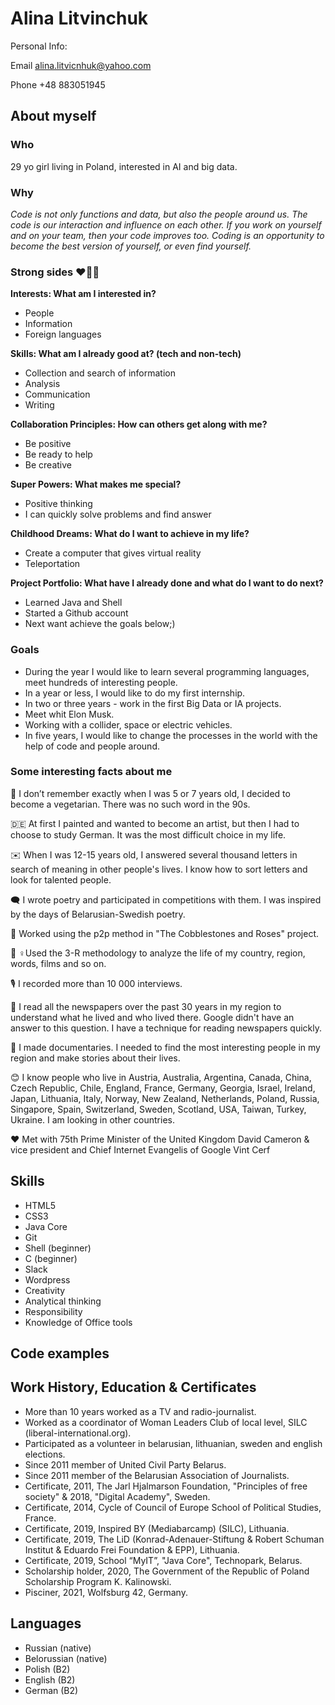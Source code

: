 # Alina Litvinchuk


Personal Info:

Email
alina.litvicnhuk@yahoo.com


Phone
+48 883051945

## About myself

### Who
29 yo girl living in Poland, interested in AI and big data. 


### Why
*Code is not only functions and data, but also the people around us. The code is our interaction and influence on each other. If you work on yourself and on your team, then your code improves too. Coding is an opportunity to become the best version of yourself, or even find yourself.*

### Strong sides ❤️🎨💪

**Interests: What am I interested in?**

- People
- Information
- Foreign languages

**Skills: What am I already good at? (tech and non-tech)**

- Collection and search of information
- Analysis
- Communication
- Writing

**Collaboration Principles: How can others get along with me?**

- Be positive 
- Be ready to help 
- Be creative 

**Super Powers: What makes me special?**

- Positive thinking
- I can quickly solve problems and find answer

**Childhood Dreams: What do I want to achieve in my life?**

- Create a computer that gives virtual reality 
- Teleportation

**Project Portfolio: What have I already done and what do I want to do next?**

- Learned Java and Shell
- Started a Github account
- Next want achieve the goals below;)


### Goals


- During the year I would like to learn several programming languages, meet hundreds of interesting people. 
- In a year or less, I would like to do my first internship. 
- In two or three years - work in the first Big Data or IA projects. 
- Meet whit Elon Musk.
- Working with a collider, space or electric vehicles.
- In five years, I would like to change the processes in the world with the help of code and people around.

### Some interesting facts about me

🥕 I don’t remember exactly when I was 5 or 7 years old, I decided to become a vegetarian. There was no such word in the 90s.

🇩🇪 At first I painted and wanted to become an artist, but then I had to choose to study German. It was the most difficult choice in my life.

✉️ When I was 12-15 years old, I answered several thousand letters in search of meaning in other people's lives. I know how to sort letters and look for talented people.

🗨️ I wrote poetry and participated in competitions with them. I was inspired by the days of Belarusian-Swedish poetry.

🌹 Worked using the p2p method in "The Cobblestones and Roses" project.

👩 ♀️Used the 3-R methodology  to analyze the life of my country, region, words, films and so on.

🎙️ I recorded more than 10 000 interviews.

🔎 I read all the newspapers over the past 30 years in my region to understand what he lived and who lived there. Google didn't have an answer to this question. I have a technique for reading newspapers quickly.

🎥 I made documentaries. I needed to find the most interesting people in my region and make stories about their lives.

😊 I know people who live in Austria, Australia, Argentina, Canada, China, Czech Republic, Chile, England, France, Germany, Georgia, Israel, Ireland, Japan, Lithuania, Italy, Norway, New Zealand, Netherlands, Poland, Russia, Singapore, Spain, Switzerland, Sweden, Scotland, USA, Taiwan, Turkey, Ukraine. I am looking in other countries.

❤️ Met with 75th Prime Minister of the United Kingdom David Cameron & vice president and Chief Internet Evangelis of Google Vint Cerf

## Skills

- HTML5
- CSS3
- Java Core
- Git
- Shell (beginner)
- C (beginner)
- Slack
- Wordpress
- Creativity
- Analytical thinking
- Responsibility
- Knowledge of Office tools


## Code examples


## Work History, Education & Certificates

- More than 10 years worked as a TV and radio-journalist.
- Worked as a coordinator of Woman Leaders Club of local level, SILC (liberal-international.org).
- Participated as a volunteer in belarusian, lithuanian, sweden and english elections.
- Since 2011 member of United Civil Party Belarus.
- Since 2011 member of the Belarusian Association of Journalists.
- Certificate, 2011, The Jarl Hjalmarson Foundation, "Principles of free society" & 2018, "Digital Academy", Sweden.
- Certificate, 2014, Cycle of Council of Europe School of Political Studies, France.
- Certificate, 2019, Inspired BY (Mediabarcamp) (SILC), Lithuania.
- Certificate, 2019, The LiD (Konrad-Adenauer-Stiftung & Robert Schuman Institut & Eduardo Frei Foundation & EPP), Lithuania.
- Certificate, 2019, School “MyIT”, "Java Core", Technopark, Belarus.
- Scholarship holder, 2020, The Government of the Republic of Poland Scholarship Program K. Kalinowski.
- Pisciner, 2021, Wolfsburg 42, Germany.


## Languages

- Russian (native)
- Belorussian (native)
- Polish (B2)
- English (B2)
- German (B2)




